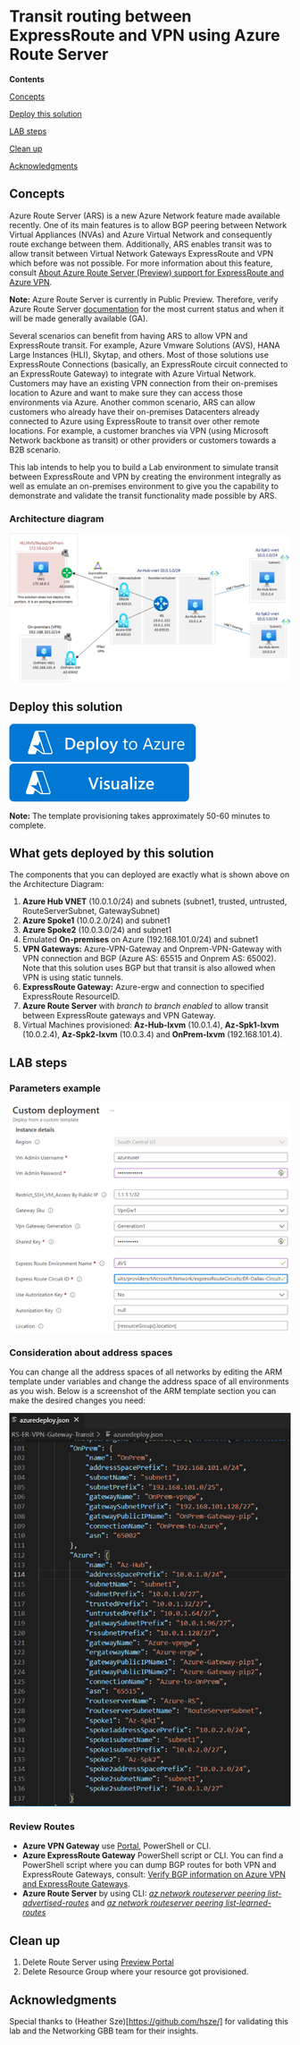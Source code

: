 # Transit routing between ExpressRoute and VPN using Azure Route Server

**Contents**

[Concepts](#Concepts)

[Deploy this solution](#Deploy-this-solution)

[LAB steps](#LAB-steps)

[Clean up](#Clean-up)

[Acknowledgments](#Acknowledgments)

## Concepts

Azure Route Server (ARS) is a new Azure Network feature made available recently. One of its main features is to allow BGP peering between Network Virtual Appliances (NVAs) and Azure Virtual Network and consequently route exchange between them. Additionally, ARS enables transit was to allow transit between Virtual Network Gateways ExpressRoute and VPN  which before was not possible. For more information about this feature, consult [About Azure Route Server (Preview) support for ExpressRoute and Azure VPN](https://docs.microsoft.com/en-us/azure/route-server/expressroute-vpn-support).

**Note:** Azure Route Server is currently in Public Preview. Therefore, verify Azure Route Server [documentation](https://docs.microsoft.com/en-us/azure/route-server/overview) for the most current status and when it will be made generally available (GA).

Several scenarios can benefit from having ARS to allow VPN and ExpressRoute transit. For example, Azure Vmware Solutions (AVS), HANA Large Instances (HLI), Skytap, and others. Most of those solutions use ExpressRoute Connections (basically, an ExpressRoute circuit connected to an ExpressRoute Gateway) to integrate with Azure Virtual Network. Customers may have an existing VPN connection from their on-premises location to Azure and want to make sure they can access those environments via Azure. 
Another common scenario, ARS can allow customers who already have their on-premises Datacenters already connected to Azure using ExpressRoute to transit over other remote locations. For example, a customer branches via VPN (using Microsoft Network backbone as transit) or other providers or customers towards a B2B scenario.

This lab intends to help you to build a Lab environment to simulate transit between ExpressRoute and VPN by creating the environment integrally as well as emulate an on-premises environment to give you the capability to demonstrate and validate the transit functionality made possible by ARS.

### Architecture diagram

![Environment](./media/er-vpn-rs-lab.png)

## Deploy this solution

[![Deploy To Azure](https://raw.githubusercontent.com/Azure/azure-quickstart-templates/master/1-CONTRIBUTION-GUIDE/images/deploytoazure.svg?sanitize=true)](https://portal.azure.com/#create/Microsoft.Template/uri/https%3A%2F%2Fraw.githubusercontent.com%2Fdmauser%2FLab%2Fmaster%2FRS-ER-VPN-Gateway-Transit%2Fazuredeploy.json)
[![Visualize](https://raw.githubusercontent.com/Azure/azure-quickstart-templates/master/1-CONTRIBUTION-GUIDE/images/visualizebutton.svg?sanitize=true)](http://armviz.io/#/?load=https%3A%2F%2Fraw.githubusercontent.com%2Fdmauser%2FLab%2Fmaster%2FRS-ER-VPN-Gateway-Transit%2Fazuredeploy.json)

**Note:** The template provisioning takes approximately 50-60 minutes to complete.

## What gets deployed by this solution

The components that you can deployed are exactly what is shown above on the Architecture Diagram:

1. **Azure Hub VNET** (10.0.1.0/24) and subnets (subnet1, trusted, untrusted, RouteServerSubnet, GatewaySubnet)
2. **Azure Spoke1** (10.0.2.0/24) and subnet1
3. **Azure Spoke2** (10.0.3.0/24) and subnet1
4. Emulated **On-premises** on Azure (192.168.101.0/24) and subnet1
5. **VPN Gateways:** Azure-VPN-Gateway and Onprem-VPN-Gateway with VPN connection and BGP (Azure AS: 65515 and Onprem AS: 65002). Note that this solution uses BGP but that transit is also allowed when VPN is using static tunnels.
6. **ExpressRoute Gateway:** Azure-ergw and connection to specified ExpressRoute ResourceID.
7. **Azure Route Server** with *branch to branch enabled* to allow transit between ExpressRoute gateways and VPN Gateway.
8. Virtual Machines provisioned: **Az-Hub-lxvm** (10.0.1.4), **Az-Spk1-lxvm** (10.0.2.4), **Az-Spk2-lxvm** (10.0.3.4) and **OnPrem-lxvm** (192.168.101.4).

## LAB steps

### Parameters example

![Parameters example](./media/solution-parameters.png)

### Consideration about address spaces

You can change all the address spaces of all networks by editing the ARM template under variables and change the address space of all environments as you wish. Below is a screenshot of the ARM template section you can make the desired changes you need:

![variables](./media/variables-address-space.png)

### Review Routes

- **Azure VPN Gateway** use [Portal](https://docs.microsoft.com/en-us/azure/vpn-gateway/bgp-diagnostics), PowerShell or CLI.
- **Azure ExpressRoute Gateway** PowerShell script or CLI. You can find a PowerShell script where you can dump BGP routes for both VPN and ExpressRoute Gateways, consult: [Verify BGP information on Azure VPN and ExpressRoute Gateways](https://github.com/dmauser/Lab/tree/master/VNG-BGP-Info).
- **Azure Route Server** by using CLI: _[az network routeserver peering list-advertised-routes](https://docs.microsoft.com/en-us/cli/azure/network/routeserver/peering?view=azure-cli-latest#az-network-routeserver-peering-list-advertised-routes)_ and _[az network routeserver peering list-learned-routes](https://docs.microsoft.com/en-us/cli/azure/network/routeserver/peering?view=azure-cli-latest#az_network_routeserver_peering_list_learned_routes)_

## Clean up

1. Delete Route Server using [Preview Portal](http://aka.ms/routeserver)
2. Delete Resource Group where your resource got provisioned.

## Acknowledgments

Special thanks to (Heather Sze)[https://github.com/hsze/] for validating this lab and the Networking GBB team for their insights.
